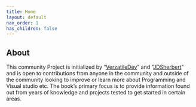 ```yaml
---
title: Home
layout: default
nav_order: 1
has_children: false
---
```


## About

This community Project is initialized by “[VerzatileDev](https://github.com/VerzatileDev)” and "[JDSherbert](https://github.com/JdSherbert)" and is open to contributions from anyone in the community and outside of the community looking to improve or learn more about Programming and Visual studio etc.
The book’s primary focus is to provide information found out from years of knowledge and projects tested to get started in certain areas.

<br />
